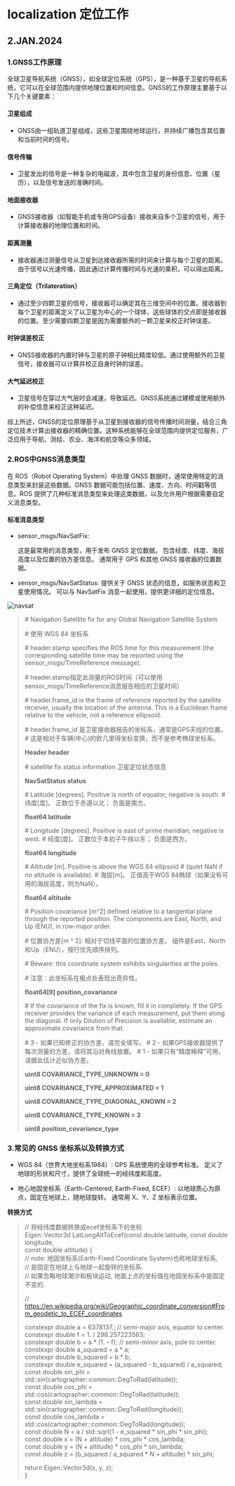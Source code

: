 # localization 定位工作
## 2.JAN.2024
### 1.GNSS工作原理

全球卫星导航系统（GNSS），如全球定位系统（GPS），是一种基于卫星的导航系统，它可以在全球范围内提供地理位置和时间信息。GNSS的工作原理主要基于以下几个关键要素：

#### 卫星组成
- GNSS由一组轨道卫星组成，这些卫星围绕地球运行，并持续广播包含其位置和当前时间的信号。

#### 信号传输
- 卫星发出的信号是一种复杂的电磁波，其中包含卫星的身份信息、位置（星历），以及信号发送的准确时间。

#### 地面接收器
- GNSS接收器（如智能手机或专用GPS设备）接收来自多个卫星的信号，用于计算接收器的地理位置和时间。

#### 距离测量
- 接收器通过测量信号从卫星到达接收器所需的时间来计算与每个卫星的距离。由于信号以光速传播，因此通过计算传播时间与光速的乘积，可以得出距离。

#### 三角定位（Trilateration）
- 通过至少四颗卫星的信号，接收器可以确定其在三维空间中的位置。接收器到每个卫星的距离定义了以卫星为中心的一个球体，这些球体的交点即是接收器的位置。至少需要四颗卫星是因为需要额外的一颗卫星来校正时钟误差。

#### 时钟误差校正
- GNSS接收器的内置时钟与卫星的原子钟相比精度较低。通过使用额外的卫星信号，接收器可以计算并校正自身时钟的误差。

#### 大气延迟校正
- 卫星信号在穿过大气层时会减速，导致延迟。GNSS系统通过建模或使用额外的补偿信息来校正这种延迟。

综上所述，GNSS的定位原理基于从卫星到接收器的信号传播时间测量，结合三角定位技术计算出接收器的精确位置。这种系统能够在全球范围内提供定位服务，广泛应用于导航、测绘、农业、海洋和航空等众多领域。

### 2.ROS中GNSS消息类型
在 ROS（Robot Operating System）中处理 GNSS 数据时，通常使用特定的消息类型来封装这些数据。GNSS 数据可能包括位置、速度、方向、时间戳等信息。ROS 提供了几种标准消息类型来处理这类数据，以及允许用户根据需要自定义消息类型。
#### 标准消息类型
- sensor_msgs/NavSatFix:

    这是最常用的消息类型，用于发布 GNSS 定位数据。
    包含经度、纬度、海拔高度以及位置的协方差信息。
    通常用于 GPS 和其他 GNSS 接收器的位置数据。

- sensor_msgs/NavSatStatus:
    提供关于 GNSS 状态的信息，如服务状态和卫星使用情况。
    可以与 NavSatFix 消息一起使用，提供更详细的定位信息。
  
![navsat](https://img-blog.csdnimg.cn/9386c260c42b4549be742bb1381dd8dd.png?x-oss-process=image/watermark,type_d3F5LXplbmhlaQ,shadow_50,text_Q1NETiBA5a2m5peg5q2i5aKD55qE5bCP6b6f,size_20,color_FFFFFF,t_70,g_se,x_16#pic_center)

> \# Navigation Satellite fix for any Global Navigation Satellite System
> 
> \# 使用 WGS 84 坐标系
>  
> \# header.stamp specifies the ROS time for this measurement (the corresponding satellite time may be reported using the sensor_msgs/TimeReference message).
> 
> \# header.stamp指定此测量的ROS时间（可以使用sensor_msgs/TimeReference消息报告相应的卫星时间）
> 
> \# header.frame_id is the frame of reference reported by the satellite receiver, usually the location of the antenna.  This is a Euclidean frame relative to the vehicle, not a reference ellipsoid.
> 
> \# header.frame_id 是卫星接收器报告的坐标系，通常是GPS天线的位置。
> \# 这是相对于车辆(中心)的欧几里得坐标变换，而不是参考椭球坐标系。
>  
> **Header header**
>  
> \# satellite fix status information    卫星定位状态信息
> 
> **NavSatStatus status**
>  
> \# Latitude [degrees]. Positive is north of equator; negative is south.
> \# 纬度[度]。 正数位于赤道以北； 负面是南方。
> 
> **float64 latitude**
>  
> \# Longitude [degrees]. Positive is east of prime meridian; negative is west.
> \# 经度[度]。 正数位于本初子午线以东； 负面是西方。
> 
> **float64 longitude**
>  
> \# Altitude [m]. Positive is above the WGS 84 ellipsoid
> \# (quiet NaN if no altitude is available).
> \# 海拔[m]。 正值高于WGS 84椭球（如果没有可用的海拔高度，则为NaN）。
> 
> **float64 altitude**
>
> \# Position covariance [m^2] defined relative to a tangential plane through the reported position. The components are East, North, and Up (ENU), in row-major order.
> 
> \# 位置协方差[m ^ 2]: 相对于切线平面的位置协方差。 组件是East，North和Up（ENU），按行优先顺序排列。
> 
> \# Beware: this coordinate system exhibits singularities at the poles.
> 
> \# 注意：此坐标系在极点处表现出奇异性。
>  
> **float64[9] position_covariance**
> 
> \# If the covariance of the fix is known, fill it in completely. If the GPS receiver provides the variance of each measurement, put them along the diagonal. If only Dilution of Precision is available, estimate an approximate covariance from that.
> 
> \# 3 - 如果已知修正的协方差，请完全填写。
> \# 2 - 如果GPS接收器提供了每次测量的方差，请将其沿对角线放置。
> \# 1 - 如果只有“精度稀释”可用，请据此估计近似协方差。
>  
> **uint8 COVARIANCE_TYPE_UNKNOWN = 0**
> 
> **uint8 COVARIANCE_TYPE_APPROXIMATED = 1**
> 
> **uint8 COVARIANCE_TYPE_DIAGONAL_KNOWN = 2**
> 
> **uint8 COVARIANCE_TYPE_KNOWN = 3**
>  
> **uint8 position_covariance_type**


### 3.常见的 GNSS 坐标系以及转换方式
- WGS 84（世界大地坐标系1984）:
        GPS 系统使用的全球参考标准。
        定义了地球的形状和尺寸，提供了全球统一的经纬度和高度。

- 地心地固坐标系（Earth-Centered, Earth-Fixed, ECEF）:
        以地球质心为原点，固定在地球上，随地球旋转。
        通常用 X、Y、Z 坐标表示位置。

**转换方式**
> // 将经纬度数据转换成ecef坐标系下的坐标  
> Eigen::Vector3d LatLongAltToEcef(const double latitude, const double longitude,  
>                                  const double altitude) {  
>   // note: 地固坐标系(Earth-Fixed Coordinate System)也称地球坐标系,   
>   // 是固定在地球上与地球一起旋转的坐标系.  
>   // 如果忽略地球潮汐和板块运动, 地面上点的坐标值在地固坐标系中是固定不变的.  
> 
>   // https://en.wikipedia.org/wiki/Geographic_coordinate_conversion#From_geodetic_to_ECEF_coordinates  
>   
>   constexpr double a = 6378137.;  // semi-major axis, equator to center.  
>   constexpr double f = 1. / 298.257223563;  
>   constexpr double b = a * (1. - f);  // semi-minor axis, pole to center.  
>   constexpr double a_squared = a * a;  
>   constexpr double b_squared = b * b;  
>   constexpr double e_squared = (a_squared - b_squared) / a_squared;  
>   const double sin_phi = std::sin(cartographer::common::DegToRad(latitude));  
>   const double cos_phi = std::cos(cartographer::common::DegToRad(latitude));  
>   const double sin_lambda = std::sin(cartographer::common::DegToRad(longitude));  
>   const double cos_lambda = std::cos(cartographer::common::DegToRad(longitude));  
>   const double N = a / std::sqrt(1 - e_squared * sin_phi * sin_phi);  
>   const double x = (N + altitude) * cos_phi * cos_lambda;  
>   const double y = (N + altitude) * cos_phi * sin_lambda;  
>   const double z = (b_squared / a_squared * N + altitude) * sin_phi;  
> 
>   return Eigen::Vector3d(x, y, z);  
> }
